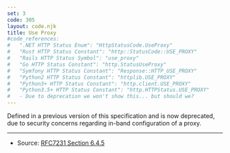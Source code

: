 ```yaml
---
set: 3
code: 305
layout: code.njk
title: Use Proxy
#code_references:
#   ".NET HTTP Status Enum": "HttpStatusCode.UseProxy"
#   "Rust HTTP Status Constant": "http::StatusCode::USE_PROXY"
#   "Rails HTTP Status Symbol": "use_proxy"
#   "Go HTTP Status Constant": "http.StatusUseProxy"
#   "Symfony HTTP Status Constant": "Response::HTTP_USE_PROXY"
#   "Python2 HTTP Status Constant": "httplib.USE_PROXY"
#   "Python3+ HTTP Status Constant": "http.client.USE_PROXY"
#   "Python3.5+ HTTP Status Constant": "http.HTTPStatus.USE_PROXY"
#   - Due to deprecation we won't show this... but should we?
---
```


Defined in a previous version of this specification and is now deprecated, due to security concerns regarding in-band configuration of a proxy.

---

* Source: [RFC7231 Section 6.4.5][1]

[1]: <https://tools.ietf.org/html/rfc7231#section-6.4.5>
